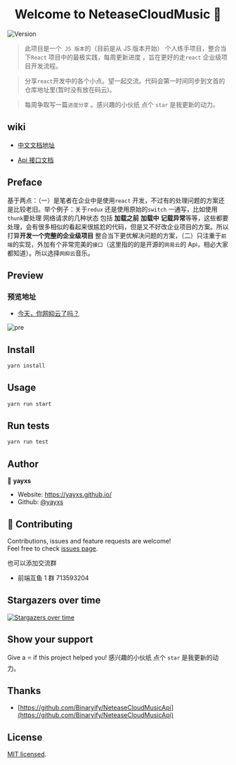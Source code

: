 <!--
 * @Author: yayxs
 * @Date: 2020-08-30 12:05:59
 * @LastEditTime: 2020-09-06 11:07:03
 * @LastEditors: yayxs
 * @Description:
 * @FilePath: \NeteaseCloudMusic\README.md
 * @
-->
<h1 align="center">Welcome to NeteaseCloudMusic 👋</h1>
<p>
  <img alt="Version" src="https://img.shields.io/badge/version-0.1.0-blue.svg?cacheSeconds=2592000" />
</p>

> 此项目是一个` JS 版本`的（目前是从 JS 版本开始） 个人练手项目，整合当下`React` 项目中的最极实践，每周更新进度 ，旨在更好的走`react` 企业级项目开发流程。

> 分享`react`开发中的各个小点。望一起交流。代码会第一时间同步到文首的 仓库地址里(暂时没有放在码云)。

> 每周争取写一篇`进度分享` 。感兴趣的小伙纸 点个 `star` 是我更新的动力。

## wiki

- [中文文档地址](https://github.com/yayxs/NeteaseCloudMusic/blob/master/docs/README.md)

- [Api 接口文档](https://github.com/yayxs/NeteaseCloudMusic/blob/master/docs/README.md)

## Preface

基于两点：（一）是笔者在企业中是使用`react` 开发，不过有的处理问题的方案还是比较老旧。举个例子：关于`redux` 还是使用原始的`switch` 一通写，比如使用`thunk`要处理 网络请求的几种状态 包括 **加载之前** **加载中** **记载异常**等等，这些都要处理，会有很多相似的看起来很尴尬的代码，但是又不好改企业项目的方案。所以打算**开发一个完整的企业级项目** 整合当下更优解决问题的方案，（二）只注重于`前端`的实现，外加有个非常完美的`接口`（这里指的的是开源的`网易云`的 Api，相必大家都知道）。所以选择`网抑云`音乐。

## Preview

### 预览地址

- [今天，你网抑云了吗？](http://101.201.148.180/)

![pre](https://p1-juejin.byteimg.com/tos-cn-i-k3u1fbpfcp/f22bf15b6dfd4045ad9e3ed66c60a404~tplv-k3u1fbpfcp-zoom-1.image)

## Install

```sh
yarn install
```

## Usage

```sh
yarn run start
```

## Run tests

```sh
yarn run test
```

## Author

👤 **yayxs**

- Website: https://yayxs.github.io/
- Github: [@yayxs](https://github.com/yayxs)

## 🤝 Contributing

Contributions, issues and feature requests are welcome!<br />Feel free to check [issues page](https://github.com/yayxs/NeteaseCloudMusic/issues).

也可以添加交流群

- 前端互鱼 1 群 713593204

## Stargazers over time

[![Stargazers over time](https://starchart.cc/yayxs/NeteaseCloudMusic.svg)](https://starchart.cc/yayxs/NeteaseCloudMusic)

## Show your support

Give a ⭐️ if this project helped you! 感兴趣的小伙纸 点个 `star` 是我更新的动力。

## Thanks

- [https://github.com/Binaryify/NeteaseCloudMusicApi](https://github.com/Binaryify/NeteaseCloudMusicApi)

## License

[MIT licensed](LICENSE).
